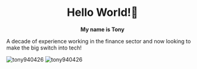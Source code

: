 <h1 align="center">Hello World!👋</h1>
<p align="center"> <b> My name is Tony</b></p>
<p> A decade of experience working in the finance sector and now looking to make the big switch into tech! </p>

<div align "center">
  <img src="https://github-readme-stats.vercel.app/api/top-langs?username=tony940426&show_icons=true&locale=en&layout=compact" alt="tony940426" />
  <img src="https://github-readme-streak-stats.herokuapp.com/?user=tony940426&" alt="tony940426" />
</div>
